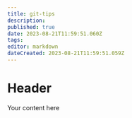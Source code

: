 ```yaml
---
title: git-tips
description: 
published: true
date: 2023-08-21T11:59:51.060Z
tags: 
editor: markdown
dateCreated: 2023-08-21T11:59:51.059Z
---
```


# Header
Your content here
